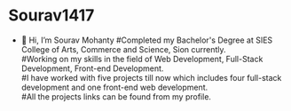 # Sourav1417
- 👋 Hi, I’m Sourav Mohanty
#Completed my Bachelor's Degree at SIES College of Arts, Commerce and Science, Sion currently. \
#Working on my skills in the field of Web Development, Full-Stack Development, Front-end Development. \
#I have worked with five projects till now which includes four full-stack development and one front-end web development. \
#All the projects links can be found from my profile.
